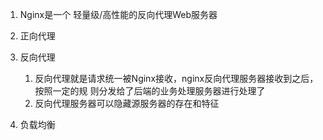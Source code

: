 
1. Nginx是一个 轻量级/高性能的反向代理Web服务器

2. 正向代理
3. 反向代理
   1. 反向代理就是请求统一被Nginx接收，nginx反向代理服务器接收到之后，按照一定的规 则分发给了后端的业务处理服务器进行处理了
   2. 反向代理服务器可以隐藏源服务器的存在和特征
4. 负载均衡